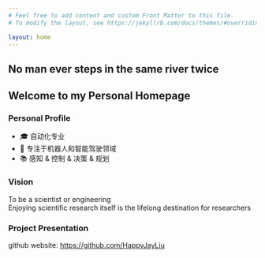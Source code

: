 ```yaml
---
# Feel free to add content and custom Front Matter to this file.
# To modify the layout, see https://jekyllrb.com/docs/themes/#overriding-theme-defaults

layout: home
---
```

## No man ever steps in the same river twice
## Welcome to my Personal Homepage
### Personal Profile
- 🎓 自动化专业  
- 💼 专注于机器人和智能驾驶领域  
- 📚 感知 & 控制 & 决策 & 规划

### Vision
To be a scientist or engineering\
Enjoying scientific research itself is the lifelong destination for researchers

### Project Presentation
github website: https://github.com/HappyJayLiu